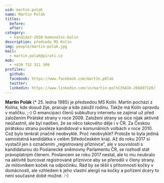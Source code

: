 ```yaml
---
uid: martin.polak
name: Martin Polák
titles:
  before: 
  after:
category:
  - kandidat-2018-komunalni-kolin
description: předseda MS Kolín
img: people/martin-polak.jpg
mail:
  - martin.polak@pirati.cz
mob:
  - +420 732 311 309
profiles:
  github:
  facebook: https://www.facebook.com/mart1n.p0lak
  twitter:
  linkedin: https://www.linkedin.com/in/martin-pol%C3%A1k-26b697120/
---
```

**Martin Polák** (* 25. ledna 1985) je předsedou MS Kolín. 
Martin pochází z Kolína, kde dosud žije, pracuje a kde založil rodinu. Takže má Kolín opravdu v malíčku. ;-) 
O emancipaci členů subkultury internetu se zajímal už před založením Pirátské strany v roce 2009. 
Založení strany se sice nijak aktivně neúčastnil, ale byl nadšen, že se něco takového děje i v ČR. 
Za Českou pirátskou stranu posléze kandidoval v komunálních volbách v roce 2010. 
Což bylo tenkrát značně neobvyklé. Proč neobvyklé? 
Protože to byla jediná samostatná kandidátka v celém Středočeském kraji. 
Až do roku 2017 si vystačil jen s označením „registrovaný příznivce“, ale v souvislosti s kandidaturou do Poslanecké sněmovny Parlamentu ČR, se rozhodl stát právoplatným členem. Poslancem se roku 2017 nestal, ale to mu neubralo na aktivitě burcovat registrované příznivce aby se přerodili v členy strany. 
Je milovníkem koček na odpočinku. Rád by se těšil s přítomnosti kočky v domácnosti, ale vzhledem k jeho vlastní alergii na kočky a pořízení dcery to není současné době možné. :-)

